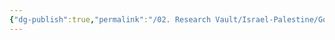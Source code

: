 ```yaml
---
{"dg-publish":true,"permalink":"/02. Research Vault/Israel-Palestine/Governments/Islamic Jihad Movement in Palestine/","created":"2025-08-28T00:42:30.714-04:00","updated":"2025-08-28T00:44:14.145-04:00"}
---
```


